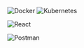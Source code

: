 ![Docker](https://img.shields.io/badge/docker-%230db7ed.svg?style=for-the-badge&logo=docker&logoColor=white)
	![Kubernetes](https://img.shields.io/badge/kubernetes-%23326ce5.svg?style=for-the-badge&logo=kubernetes&logoColor=white)

 ![React](https://img.shields.io/badge/react-%2320232a.svg?style=for-the-badge&logo=react&logoColor=%2361DAFB)


 ![Postman](https://img.shields.io/badge/Postman-FF6C37?style=for-the-badge&logo=postman&logoColor=white)
<!--
**williamNyongesa/williamNyongesa** is a ✨ _special_ ✨ repository because its `README.md` (this file) appears on your GitHub profile.

Here are some ideas to get you started:
![Docker](https://img.shields.io/badge/docker-%230db7ed.svg?style=for-the-badge&logo=docker&logoColo…
- 🔭 I’m currently working on ...
- 🌱 I’m currently learning ...
- 👯 I’m looking to collaborate on ...
- 🤔 I’m looking for help with ...
- 💬 Ask me about ...
- 📫 How to reach me: ...
- 😄 Pronouns: ...
- ⚡ Fun fact: ...
-->
